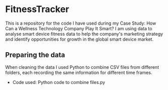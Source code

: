 # FitnessTracker
This is a repository for the code I have used during my Case Study: How Can a Wellness Technology
Company Play It Smart? I am using data to analyse smart device fitness data to help the company's marketing strategy and identify opportunities for growth in the global smart device market. 

## Preparing the data
When cleaning the data I used Python to combine CSV files from different folders, each recording the same information for different time frames.
 - Code used: Python code to combine files.py
